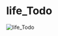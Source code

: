 # life_Todo
![life_Todo](https://user-images.githubusercontent.com/65348333/118454564-78a18b00-b733-11eb-90e7-0464524bfa87.gif)


